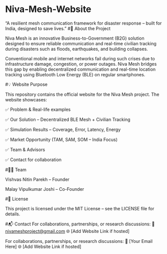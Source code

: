 # Niva-Mesh-Website
“A resilient mesh communication framework for disaster response – built for India, designed to save lives.”
#🚨 About the Project

Niva Mesh is an innovative Business-to-Government (B2G) solution designed to ensure reliable communication and real-time civilian tracking during disasters such as floods, earthquakes, and building collapses.

Conventional mobile and internet networks fail during such crises due to infrastructure damage, congestion, or power outages. Niva Mesh bridges this gap by enabling decentralized communication and real-time location tracking using Bluetooth Low Energy (BLE) on regular smartphones.

#💡 Website Purpose

This repository contains the official website for the Niva Mesh project.
The website showcases:

✅ Problem & Real-life examples

✅ Our Solution – Decentralized BLE Mesh + Civilian Tracking

✅ Simulation Results – Coverage, Error, Latency, Energy

✅ Market Opportunity (TAM, SAM, SOM – India Focus)

✅ Team & Advisors

✅ Contact for collaboration


#👨‍💻 Team

Vishvas Nitin Parekh – Founder

Malay Vipulkumar Joshi – Co-Founder

#📜 License

This project is licensed under the MIT License – see the LICENSE
 file for details.

#📬 Contact
For collaborations, partnerships, or research discussions:
📧 nivameshproject@gmail.com
🌐 [Add Website Link if hosted]

For collaborations, partnerships, or research discussions:
📧 [Your Email Here]
🌐 [Add Website Link if hosted]
